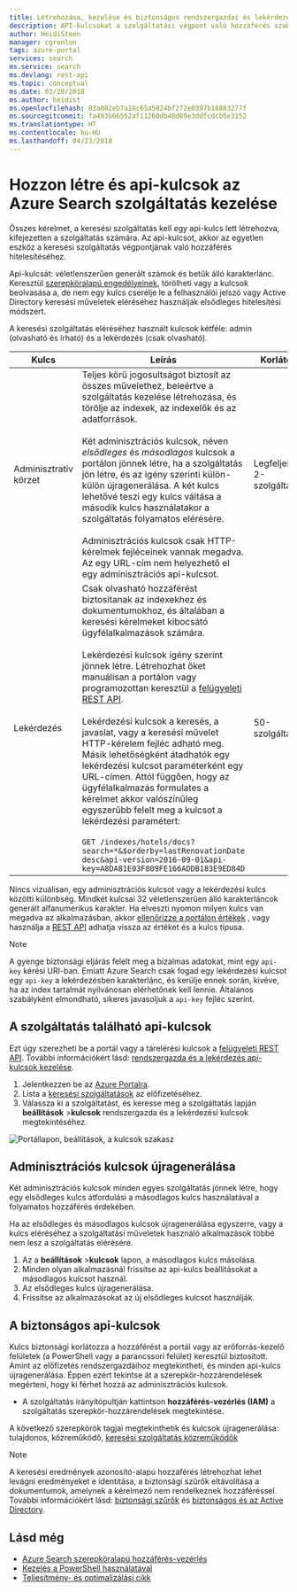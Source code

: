```yaml
---
title: Létrehozása, kezelése és biztonságos rendszergazdai és lekérdezés api-kulcsot az Azure Search |} Microsoft Docs
description: API-kulcsokat a szolgáltatási végpont való hozzáférés szabályozása. Adminisztrációs kulcsok írási hozzáférést. Lekérdezési kulcsok a csak olvasási hozzáféréssel is létrehozható.
author: HeidiSteen
manager: cgronlun
tags: azure-portal
services: search
ms.service: search
ms.devlang: rest-api
ms.topic: conceptual
ms.date: 03/20/2018
ms.author: heidist
ms.openlocfilehash: 83a082eb7a18c65a5824bf272e0397b18883277f
ms.sourcegitcommit: fa493b66552af11260db48d89e3ddfcdcb5e3152
ms.translationtype: HT
ms.contentlocale: hu-HU
ms.lasthandoff: 04/23/2018
---
```

# <a name="create-and-manage-api-keys-for-an-azure-search-service"></a>Hozzon létre és api-kulcsok az Azure Search szolgáltatás kezelése

Összes kérelmet, a keresési szolgáltatás kell egy api-kulcs lett létrehozva, kifejezetten a szolgáltatás számára. Az api-kulcsot, akkor az egyetlen eszköz a keresési szolgáltatás végpontjának való hozzáférés hitelesítéséhez. 

Api-kulcsát: véletlenszerűen generált számok és betűk álló karakterlánc. Keresztül [szerepköralapú engedélyeinek](search-security-rbac.md), törölheti vagy a kulcsok beolvasása a, de nem egy kulcs cserélje le a felhasználói jelszó vagy Active Directory keresési műveletek eléréséhez használják elsődleges hitelesítési módszert. 

A keresési szolgáltatás eléréséhez használt kulcsok kétféle: admin (olvasható és írható) és a lekérdezés (csak olvasható).

|Kulcs|Leírás|Korlátok|  
|---------|-----------------|------------|  
|Adminisztratív körzet|Teljes körű jogosultságot biztosít az összes művelethez, beleértve a szolgáltatás kezelése létrehozása, és törölje az indexek, az indexelők és az adatforrások.<br /><br /> Két adminisztrációs kulcsok, néven *elsődleges* és *másodlagos* kulcsok a portálon jönnek létre, ha a szolgáltatás jön létre, és az igény szerinti külön-külön újragenerálása. A két kulcs lehetővé teszi egy kulcs váltása a második kulcs használatakor a szolgáltatás folyamatos elérésére.<br /><br /> Adminisztrációs kulcsok csak HTTP-kérelmek fejléceinek vannak megadva. Az egy URL-cím nem helyezhető el egy adminisztrációs api-kulcsot.|Legfeljebb 2-szolgáltatás|  
|Lekérdezés|Csak olvasható hozzáférést biztosítanak az indexekhez és dokumentumokhoz, és általában a keresési kérelmeket kibocsátó ügyfélalkalmazások számára.<br /><br /> Lekérdezési kulcsok igény szerint jönnek létre. Létrehozhat őket manuálisan a portálon vagy programozottan keresztül a [felügyeleti REST API](https://docs.microsoft.com/rest/api/searchmanagement/).<br /><br /> Lekérdezési kulcsok a keresés, a javaslat, vagy a keresési művelet HTTP-kérelem fejléc adható meg. Másik lehetőségként átadhatók egy lekérdezési kulcsot paraméterként egy URL-címen. Attól függően, hogy az ügyfélalkalmazás formulates a kérelmet akkor valószínűleg egyszerűbb felelt meg a kulcsot a lekérdezési paramétert:<br /><br /> `GET /indexes/hotels/docs?search=*&$orderby=lastRenovationDate desc&api-version=2016-09-01&api-key=A8DA81E03F809FE166ADDB183E9ED84D`|50-szolgáltatás|  

 Nincs vizuálisan, egy adminisztrációs kulcsot vagy a lekérdezési kulcs közötti különbség. Mindkét kulcsai 32 véletlenszerűen álló karakterláncok generált alfanumerikus karakter. Ha elveszti nyomon milyen kulcs van megadva az alkalmazásban, akkor [ellenőrizze a portálon értékek](https://portal.azure.com) , vagy használja a [REST API](https://docs.microsoft.com/rest/api/searchmanagement/) adhatja vissza az értéket és a kulcs típusa.  

> [!NOTE]  
>  A gyenge biztonsági eljárás felelt meg a bizalmas adatokat, mint egy `api-key` kérési URI-ban. Emiatt Azure Search csak fogad egy lekérdezési kulcsot egy `api-key` a lekérdezésben karakterlánc, és kerülje ennek során, kivéve, ha az index tartalmát nyilvánosan elérhetőnek kell lennie. Általános szabályként elmondható, sikeres javasoljuk a `api-key` fejléc szerint.  

## <a name="find-api-keys-for-your-service"></a>A szolgáltatás található api-kulcsok

Ezt úgy szerezheti be a portál vagy a tárelérési kulcsok a [felügyeleti REST API](https://docs.microsoft.com/rest/api/searchmanagement/). További információkért lásd: [rendszergazda és a lekérdezés api-kulcsok kezelése](search-security-api-keys.md).

1. Jelentkezzen be az [Azure Portalra](https://portal.azure.com).
2. Lista a [keresési szolgáltatások](https://portal.azure.com/#blade/HubsExtension/BrowseResourceBlade/resourceType/Microsoft.Search%2FsearchServices) az előfizetéséhez.
3. Válassza ki a szolgáltatást, és keresse meg a szolgáltatás lapján **beállítások** >**kulcsok** rendszergazda és a lekérdezési kulcsok megtekintéséhez.

![Portállapon, beállítások, a kulcsok szakasz](media/search-security-overview/settings-keys.png)

## <a name="regenerate-admin-keys"></a>Adminisztrációs kulcsok újragenerálása

Két adminisztrációs kulcsok minden egyes szolgáltatás jönnek létre, hogy egy elsődleges kulcs átfordulási a másodlagos kulcs használatával a folyamatos hozzáférés érdekében.

Ha az elsődleges és másodlagos kulcsok újragenerálása egyszerre, vagy a kulcs eléréséhez a szolgáltatási műveletek használó alkalmazások többé nem lesz a szolgáltatás elérésére.

1. Az a **beállítások** >**kulcsok** lapon, a másodlagos kulcs másolása.
2. Minden olyan alkalmazásnál frissítse az api-kulcs beállításokat a másodlagos kulcsot használ.
3. Az elsődleges kulcs újragenerálása.
4. Frissítse az alkalmazásokat az új elsődleges kulcsot használják.

## <a name="secure-api-keys"></a>A biztonságos api-kulcsok
Kulcs biztonsági korlátozza a hozzáférést a portál vagy az erőforrás-kezelő felületek (a PowerShell vagy a parancssori felület) keresztül biztosított. Amint az előfizetés rendszergazdáihoz megtekintheti, és minden api-kulcs újragenerálása. Éppen ezért tekintse át a szerepkör-hozzárendelések megérteni, hogy ki férhet hozzá az adminisztrációs kulcsok.

+ A szolgáltatás irányítópultján kattintson **hozzáférés-vezérlés (IAM)** a szolgáltatás szerepkör-hozzárendelések megtekintése.

A következő szerepkörök tagjai megtekinthetik és kulcsok újragenerálása: tulajdonos, közreműködő, [keresési szolgáltatás közreműködők](https://docs.microsoft.com/azure/role-based-access-control/built-in-roles#search-service-contributor)

> [!Note]
> A keresési eredmények azonosító-alapú hozzáférés létrehozhat lehet levágni eredményeket e identitása, a biztonsági szűrők eltávolítása a dokumentumok, amelynek a kérelmező nem rendelkeznek hozzáféréssel. További információkért lásd: [biztonsági szűrők](search-security-trimming-for-azure-search.md) és [biztonságos és az Active Directory](search-security-trimming-for-azure-search-with-aad.md).

## <a name="see-also"></a>Lásd még

+ [Azure Search szerepköralapú hozzáférés-vezérlés](search-security-rbac.md)
+ [Kezelés a PowerShell használatával](search-manage-powershell.md) 
+ [Teljesítmény- és optimalizálási cikk](search-performance-optimization.md)